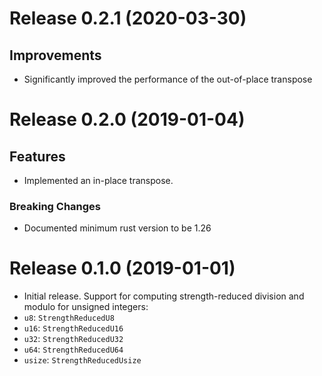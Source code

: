 # Release 0.2.1 (2020-03-30)

## Improvements

 - Significantly improved the performance of the out-of-place transpose

# Release 0.2.0 (2019-01-04)

## Features

 - Implemented an in-place transpose.

### Breaking Changes

 - Documented minimum rust version to be 1.26

# Release 0.1.0 (2019-01-01)

 - Initial release. Support for computing strength-reduced division and modulo for unsigned integers:
 - `u8`: `StrengthReducedU8`
 - `u16`: `StrengthReducedU16`
 - `u32`: `StrengthReducedU32`
 - `u64`: `StrengthReducedU64`
 - `usize`: `StrengthReducedUsize`
